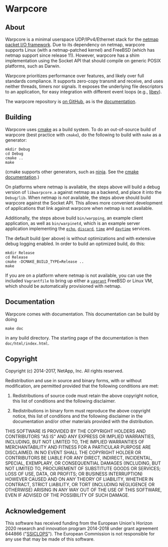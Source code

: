 # Warpcore

## About

Warpcore is a minimal userspace UDP/IPv4/Ethernet stack for the [netmap packet
I/O framework](http://info.iet.unipi.it/~luigi/netmap/). Due to its dependency
on netmap, warpcore supports Linux (with a netmap-patched kernel) and FreeBSD
(which has netmap support since release 11). However, warpcore has a shim
implementation using the Socket API that should compile on generic POSIX
platforms, such as Darwin.

Warpcore prioritizes performance over features, and likely over full standards
compliance. It supports zero-copy transmit and receive, and uses neither
threads, timers nor signals. It exposes the underlying file descriptors to an
application, for easy integration with different event loops (e.g.,
[libev](http://software.schmorp.de/pkg/libev.html)).

The warpcore repository is [on GitHub](https://github.com/NTAP/warpcore), as is
the [documentation](https://ntap.github.io/warpcore/).

## Building

Warpcore uses [cmake](https://cmake.org/) as a build system. To do an
out-of-source build of warpcore (best practice with `cmake`), do the following
to build with `make` as a generator:

    mkdir Debug
    cd Debug
    cmake ..
    make

(cmake supports other generators, such as [ninja](https://ninja-build.org/). See
the [cmake
documentation](https://cmake.org/cmake/help/v3.7/manual/cmake-generators.7.html).)

On platforms where netmap is available, the steps above will build a debug
version of `libwarpcore.a` against netmap as a backend, and place it into the
`Debug/lib`. When netmap is *not* available, the steps above should build
warpcore against the Socket API. This allows more convenient development of
applications that link against warpcore when netmap is not available.

Additionally, the steps above build `bin/warpping`, an example client
application, as well as `bin/warpinetd`, which is an example server application
implementing the [`echo`](https://www.ietf.org/rfc/rfc862.txt),
[`discard`](https://www.ietf.org/rfc/rfc863.txt),
[`time`](https://www.ietf.org/rfc/rfc868.txt) and
[`daytime`](https://www.ietf.org/rfc/rfc867.txt) services.

The default build (per above) is without optimizations and with extensive debug
logging enabled. In order to build an optimized build, do this:

    mkdir Release
    cd Release
    cmake -DCMAKE_BUILD_TYPE=Release ..
    make

If you are on a platform where netmap is not available, you can use the included
`Vagrantfile` to bring up either a [`vagrant`](https://www.vagrantup.com/)
FreeBSD or Linux VM, which should be automatically provisioned with netmap.


## Documentation

Warpcore comes with  documentation. This documentation can be build by doing

    make doc

in any build directory. The starting page of the documentation is then
`doc/html/index.html`.


## Copyright

Copyright (c) 2014-2017, NetApp, Inc.
All rights reserved.

Redistribution and use in source and binary forms, with or without modification,
are permitted provided that the following conditions are met:

1. Redistributions of source code must retain the above copyright notice, this
   list of conditions and the following disclaimer.

2. Redistributions in binary form must reproduce the above copyright notice,
   this list of conditions and the following disclaimer in the documentation
   and/or other materials provided with the distribution.

THIS SOFTWARE IS PROVIDED BY THE COPYRIGHT HOLDERS AND CONTRIBUTORS "AS IS" AND
ANY EXPRESS OR IMPLIED WARRANTIES, INCLUDING, BUT NOT LIMITED TO, THE IMPLIED
WARRANTIES OF MERCHANTABILITY AND FITNESS FOR A PARTICULAR PURPOSE ARE
DISCLAIMED. IN NO EVENT SHALL THE COPYRIGHT HOLDER OR CONTRIBUTORS BE LIABLE FOR
ANY DIRECT, INDIRECT, INCIDENTAL, SPECIAL, EXEMPLARY, OR CONSEQUENTIAL DAMAGES
(INCLUDING, BUT NOT LIMITED TO, PROCUREMENT OF SUBSTITUTE GOODS OR SERVICES;
LOSS OF USE, DATA, OR PROFITS; OR BUSINESS INTERRUPTION) HOWEVER CAUSED AND ON
ANY THEORY OF LIABILITY, WHETHER IN CONTRACT, STRICT LIABILITY, OR TORT
(INCLUDING NEGLIGENCE OR OTHERWISE) ARISING IN ANY WAY OUT OF THE USE OF THIS
SOFTWARE, EVEN IF ADVISED OF THE POSSIBILITY OF SUCH DAMAGE.


## Acknowledgement

This software has received funding from the European Union's Horizon 2020
research and innovation program 2014-2018 under grant agreement 644866
("[SSICLOPS](https://ssiclops.eu/)"). The European Commission is not responsible
for any use that may be made of this software.


[//]: # (@example warpping.c)
[//]: # (@example warpinetd.c)

